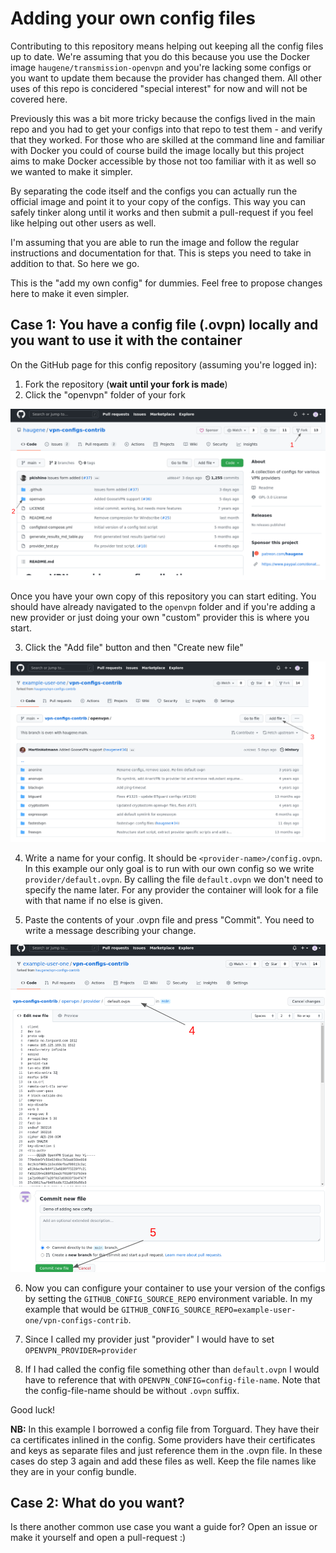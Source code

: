 # Adding your own config files

Contributing to this repository means helping out keeping all the config files up to date.
We're assuming that you do this because you use the Docker image `haugene/transmission-openvpn` and
you're lacking some configs or you want to update them because the provider has changed them.
All other uses of this repo is concidered "special interest" for now and will not be covered here.

Previously this was a bit more tricky because the configs lived in the main repo and you had to get your
configs into that repo to test them - and verify that they worked.
For those who are skilled at the command line and familiar with Docker you could of course build the image locally
but this project aims to make Docker accessible by those not too familiar with it as well so we wanted to make it simpler.

By separating the code itself and the configs you can actually run the official image and point it to your copy of the configs.
This way you can safely tinker along until it works and then submit a pull-request if you feel like helping out other users as well.


I'm assuming that you are able to run the image and follow the regular instructions and documentation for that.
This is steps you need to take in addition to that. So here we go.

This is the "add my own config" for dummies. Feel free to propose changes here to make it even simpler.

## Case 1: You have a config file (.ovpn) locally and you want to use it with the container

On the GitHub page for this config repository (assuming you're logged in):

1. Fork the repository (**wait until your fork is made**)
2. Click the "openvpn" folder of your fork

![Fork the repo](docs/images/fork_it.png)

Once you have your own copy of this repository you can start editing. You should have already navigated to the `openvpn` folder
and if you're adding a new provider or just doing your own "custom" provider this is where you start.

3. Click the "Add file" button and then "Create new file"

![Add file](docs/images/create_file.png)

4. Write a name for your config. It should be `<provider-name>/config.ovpn`. In this example our only goal is to run with
our own config so we write `provider/default.ovpn`. By calling the file `default.ovpn` we don't need to specify the name later.
For any provider the container will look for a file with that name if no else is given.

5. Paste the contents of your .ovpn file and press "Commit". You need to write a message describing your change.

![Commit it](docs/images/commit_it.png)

6. Now you can configure your container to use your version of the configs by setting the `GITHUB_CONFIG_SOURCE_REPO` environment variable. In my example that would be `GITHUB_CONFIG_SOURCE_REPO=example-user-one/vpn-configs-contrib`.

7. Since I called my provider just "provider" I would have to set `OPENVPN_PROVIDER=provider`

8. If I had called the config file something other than `default.ovpn` I would have to reference that with `OPENVPN_CONFIG=config-file-name`. Note that the config-file-name should be without `.ovpn` suffix.

Good luck!

**NB:** In this example I borrowed a config file from Torguard. They have their ca certificates inlined in the config.
Some providers have their certificates and keys as separate files and just reference them in the .ovpn file.
In these cases do step 3 again and add these files as well. Keep the file names like they are in your config bundle.

## Case 2: What do you want?

Is there another common use case you want a guide for? Open an issue or make it yourself and open a pull-request :)
